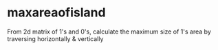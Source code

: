 # maxareaofisland
From 2d matrix of 1's and 0's, calculate the maximum size of 1's area by traversing horizontally &amp; vertically
